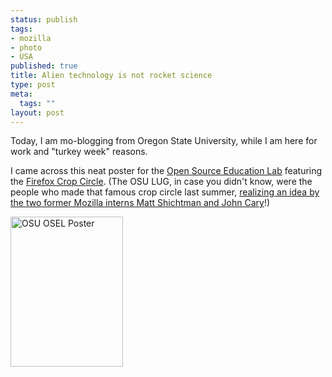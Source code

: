 ```yaml
--- 
status: publish
tags: 
- mozilla
- photo
- USA
published: true
title: Alien technology is not rocket science
type: post
meta: 
  tags: ""
layout: post
---
```

Today, I am mo-blogging from Oregon State University, while I am here for work and "turkey week" reasons.

I came across this neat poster for the <a href="http://osel.oregonstate.edu/">Open Source Education Lab</a> featuring the <a href="http://lug.oregonstate.edu/index.php/Projects/Firefox/Firefox_Circle">Firefox Crop Circle</a>. (The OSU LUG, in case you didn't know, were the people who made that famous crop circle last summer, <ins datetime="2006-12-01T21:47:51+00:00">realizing an idea by the two former Mozilla interns Matt Shichtman and John Cary</ins>!)

<a href="http://www.flickr.com/photos/freeed/303828205/" title="the big image on flickr"><img src="http://static.flickr.com/115/303828205_7d6935934d_m.jpg" width="180" height="240" alt="OSU OSEL Poster" class="center" /></a>
